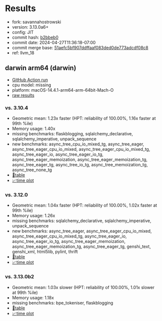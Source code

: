 # Results

- fork: savannahostrowski
- version: 3.13.0a6+
- config: JIT
- commit hash: [b2bbeb0](https://github.com/savannahostrowski/cpython/commit/b2bbeb0)
- commit date: 2024-04-27T11:36:18-07:00
- commit merge base: [51aefc5bf907ddffaaf083ded0de773adcdf08c8](https://github.com/savannahostrowski/cpython/commit/51aefc5bf907ddffaaf083ded0de773adcdf08c8)
- ref: llvm_18

## darwin arm64 (darwin)

- [GitHub Action run](https://github.com/faster-cpython/benchmarking/actions/runs/8853587364)
- cpu model: missing
- platform: macOS-14.4.1-arm64-arm-64bit-Mach-O
- [raw results](bm-20240427-darwin-arm64-savannahostrowski-llvm_18-3.13.0a6%2B-b2bbeb0.json)

### vs. 3.10.4

- Geometric mean: 1.23x faster (HPT: reliability of 100.00%, 1.16x faster at 99th %ile)
- Memory usage: 1.40x
- missing benchmarks: flaskblogging, sqlalchemy_declarative, sqlalchemy_imperative, unpack_sequence
- new benchmarks: async_tree_cpu_io_mixed_tg, async_tree_eager, async_tree_eager_cpu_io_mixed, async_tree_eager_cpu_io_mixed_tg, async_tree_eager_io, async_tree_eager_io_tg, async_tree_eager_memoization, async_tree_eager_memoization_tg, async_tree_eager_tg, async_tree_io_tg, async_tree_memoization_tg, async_tree_none_tg
- [📄table](bm-20240427-darwin-arm64-savannahostrowski-llvm_18-3.13.0a6%2B-b2bbeb0-vs-3.10.4.md)
- [📈time plot](bm-20240427-darwin-arm64-savannahostrowski-llvm_18-3.13.0a6%2B-b2bbeb0-vs-3.10.4.svg)

### vs. 3.12.0

- Geometric mean: 1.04x faster (HPT: reliability of 100.00%, 1.02x faster at 99th %ile)
- Memory usage: 1.26x
- missing benchmarks: sqlalchemy_declarative, sqlalchemy_imperative, unpack_sequence
- new benchmarks: async_tree_eager, async_tree_eager_cpu_io_mixed, async_tree_eager_cpu_io_mixed_tg, async_tree_eager_io, async_tree_eager_io_tg, async_tree_eager_memoization, async_tree_eager_memoization_tg, async_tree_eager_tg, genshi_text, genshi_xml, html5lib, pylint, thrift
- [📄table](bm-20240427-darwin-arm64-savannahostrowski-llvm_18-3.13.0a6%2B-b2bbeb0-vs-3.12.0.md)
- [📈time plot](bm-20240427-darwin-arm64-savannahostrowski-llvm_18-3.13.0a6%2B-b2bbeb0-vs-3.12.0.svg)

### vs. 3.13.0b2

- Geometric mean: 1.03x slower (HPT: reliability of 100.00%, 1.01x slower at 99th %ile)
- Memory usage: 1.18x
- missing benchmarks: bpe_tokeniser, flaskblogging
- [📄table](bm-20240427-darwin-arm64-savannahostrowski-llvm_18-3.13.0a6%2B-b2bbeb0-vs-3.13.0b2.md)
- [📈time plot](bm-20240427-darwin-arm64-savannahostrowski-llvm_18-3.13.0a6%2B-b2bbeb0-vs-3.13.0b2.svg)


